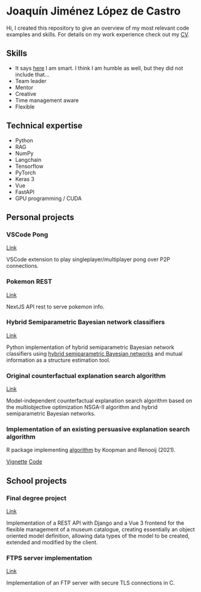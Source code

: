 # Joaquín Jiménez López de Castro

Hi, I created this repository to give an overview of my most relevant code examples and skills. For details on my work experience check out my [CV](https://github.com/johacks/CV/blob/main/CV.pdf).

## Skills

- It says [here](https://github.com/johacks/CV/blob/main/GeneralIntelligenceAssesment.pdf) I am smart. I think I am humble as well, but they did not include that...
- Team leader
- Mentor
- Creative
- Time management aware
- Flexible

## Technical expertise
- Python
- RAG
- NumPy
- Langchain
- Tensorflow
- PyTorch
- Keras 3
- Vue
- FastAPI
- GPU programming / CUDA

## Personal projects

### VSCode Pong

[Link](https://github.com/johacks/vscode-pong)

VSCode extension to play singleplayer/multiplayer pong over P2P connections.

### Pokemon REST

[Link](https://github.com/johacks/pokemon-rest)

NextJS API rest to serve pokemon info.

### Hybrid Semiparametric Bayesian network classifiers

[Link](https://github.com/johacks/anexoTFM/blob/main/spbn_classifier.py)

Python implementation of hybrid semiparametric Bayesian network classifiers using [hybrid semiparametric Bayesian networks](https://doi.org/10.1007/s11749-022-00812-3) and mutual information as a structure estimation tool.

### Original counterfactual explanation search algorithm

[Link](https://github.com/johacks/anexoTFM/blob/main/counterfactuals.ipynb)

Model-independent counterfactual explanation search algorithm based on the multiobjective optimization NSGA-II algorithm and hybrid semiparametric Bayesian networks.

### Implementation of an existing persuasive explanation search algorithm

R package implementing [algorithm](https://doi.org/10.1007/978-3-030-86772-0_17) by Koopman and Renooij (2021).

[Vignette](https://johacks.github.io/bncounterfactuals/articles/persuasive_explanations.html)
[Code](https://github.com/johacks/bncounterfactuals)

## School projects

### Final degree project

[Link](https://git.eps.uam.es/joaquin.jimenezl/museo-eps-uam/)

Implementation of a REST API with Django and a Vue 3 frontend for the flexible management of a museum catalogue, creating essentially an object oriented model definition, allowing data types of the model to be created, extended and modified by the client.

### FTPS server implementation

[Link](https://github.com/johacks/ftps_server)

Implementation of an FTP server with secure TLS connections in C.
